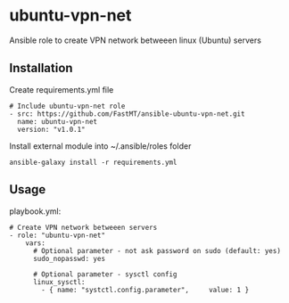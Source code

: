# ubuntu-vpn-net
Ansible role to create VPN network betweeen linux (Ubuntu) servers

## Installation

Create requirements.yml file

```
# Include ubuntu-vpn-net role
- src: https://github.com/FastMT/ansible-ubuntu-vpn-net.git
  name: ubuntu-vpn-net
  version: "v1.0.1"
```

Install external module into ~/.ansible/roles folder

```
ansible-galaxy install -r requirements.yml
```

## Usage

playbook.yml:

```
# Create VPN network betweeen servers
- role: "ubuntu-vpn-net"
    vars:
      # Optional parameter - not ask password on sudo (default: yes)
      sudo_nopasswd: yes

      # Optional parameter - sysctl config
      linux_sysctl:
        - { name: "systctl.config.parameter",     value: 1 }      
```   
